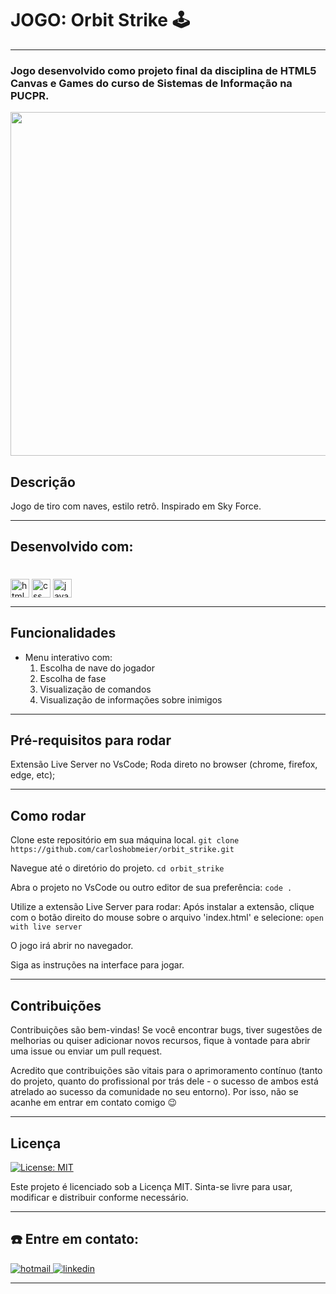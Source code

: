 # JOGO: Orbit Strike 🕹

***

### Jogo desenvolvido como projeto final da disciplina de HTML5 Canvas e Games do curso de Sistemas de Informação na PUCPR.

<img src="https://raw.githubusercontent.com/carloshobmeier/Assets/main/orbit_strike/orbit_strike_amostra.gif" width="550px">

## Descrição

Jogo de tiro com naves, estilo retrô. Inspirado em Sky Force.


***

## Desenvolvido com:

<div style="display: inline_block"><br/>
    <img style="margin-top:4px;" align="center" alt="html5" height="30px" src="https://img.shields.io/badge/HTML5-ff3030?style=for-the-badge&logo=html5&logoColor=white" />
    <img style="margin-top:4px;" align="center" alt="css" height="30px" src="https://img.shields.io/badge/CSS3-1572B6?style=for-the-badge&logo=css3&logoColor=white" />
    <img style="margin-top:4px;" align="center" alt="javascript" height="30px" src="https://img.shields.io/badge/JavaScript-F7DF1E?style=for-the-badge&logo=javascript&logoColor=black"/>
</div>

***

## Funcionalidades

- Menu interativo com:
    1. Escolha de nave do jogador
    2. Escolha de fase
    3. Visualização de comandos
    4. Visualização de informações sobre inimigos

***

## Pré-requisitos para rodar
Extensão Live Server no VsCode;
Roda direto no browser (chrome, firefox, edge, etc);

***

## Como rodar
Clone este repositório em sua máquina local.
`git clone https://github.com/carloshobmeier/orbit_strike.git`

Navegue até o diretório do projeto.
`cd orbit_strike`

Abra o projeto no VsCode ou outro editor de sua preferência:
`code .`

Utilize a extensão Live Server para rodar:
Após instalar a extensão, clique com o botão direito do mouse sobre o arquivo 'index.html' e selecione: `open with live server`

O jogo irá abrir no navegador.

Siga as instruções na interface para jogar.

***

## Contribuições
Contribuições são bem-vindas! Se você encontrar bugs, tiver sugestões de melhorias ou quiser adicionar novos recursos, fique à vontade para abrir uma issue ou enviar um pull request.

Acredito que contribuições são vitais para o aprimoramento contínuo (tanto do projeto, quanto do profissional por trás dele - o sucesso de ambos está atrelado ao sucesso da comunidade no seu entorno). Por isso, não se acanhe em entrar em contato comigo 😉 

***

## Licença

[![License: MIT](https://img.shields.io/badge/License-MIT-yellow.svg)](https://opensource.org/licenses/MIT)

Este projeto é licenciado sob a Licença MIT. Sinta-se livre para usar, modificar e distribuir conforme necessário.

***

## ☎️ Entre em contato:
<p align="left">
<a href="mailto:carloshobmeier@hotmail.com" target="_blank" rel="noreferrer"> <img src="https://img.shields.io/badge/Email-0078D4?style=for-the-badge&logo=microsoft-outlook&logoColor=white" alt="hotmail" /> </a>
<a href="https://www.linkedin.com/in/carlos-hobmeier" target="_blank" rel="noreferrer"> <img src="https://img.shields.io/badge/LinkedIn-0077B5?style=for-the-badge&logo=linkedin&logoColor=white" alt="linkedin" /> </a>
</p>

***